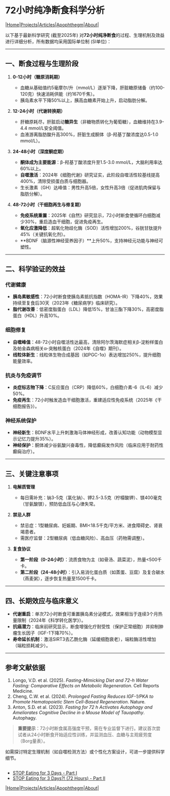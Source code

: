 # 72小时纯净断食科学分析

|[Home](/README.md)|[Projects](/projects.md)|[Articles](/articles.md)|[Apophthegm](/apophthegm.md)|[About](/about.md)|

以下基于最新科学研究 (截至2025年) 对**72小时纯净断食**的过程、生理机制及效益进行详细分析，所有数据均采用国际单位制 (SI单位)：

---

## **一、断食过程与生理阶段**
1. **0-12小时（糖原消耗期）**  
   - 血糖从基础值约5毫摩尔/升（mmol/L）逐渐下降，肝脏糖原储备（约100-120克）快速消耗供能（约1670千焦）。
   - 胰岛素水平下降50%以上，胰高血糖素开始上升，启动脂肪分解。

2. **12-24小时（代谢转换期）**  
   - 肝糖原耗尽，肝脏启动**糖异生**（非糖物质转化为葡萄糖），血糖维持在3.9-4.4 mmol/L安全阈值。
   - 血液游离脂肪酸升高300%，肝脏生成酮体（β-羟基丁酸浓度达0.5-1.0 mmol/L）。

3. **24-48小时（深度酮症期）**  
   - **酮体成为主要能源**：β-羟基丁酸浓度升至1.5-3.0 mmol/L，大脑利用率达60%以上。
   - **自噬激活**：2024年《细胞代谢》研究证实，此阶段自噬活性较基线提高400%，清除受损蛋白质与细胞器。
   - 生长激素（GH）达峰值：男性升高5倍，女性升高3倍（促进肌肉保留与脂肪分解）。

4. **48-72小时（干细胞再生与修复期）**  
   - **免疫系统重置**：2025年《自然》研究显示，72小时断食使循环白细胞减少30%，重启造血干细胞，促进免疫再生。
   - **氧化应激降低**：超氧化物歧化酶（SOD）活性增加200%，谷胱甘肽提升45%（关键抗氧化剂）。
   - **BDNF（脑源性神经营养因子）**上升50%，支持神经元功能与神经可塑性。

---

## **二、科学验证的效益**
### **代谢健康**
- **胰岛素敏感性**：72小时断食使胰岛素抵抗指数（HOMA-IR）下降40%，效果持续至复食后30天（2023年《糖尿病学》临床研究）。
- **脂代谢改善**：低密度脂蛋白（LDL）降低15%，甘油三酯下降30%，高密度脂蛋白（HDL）升高10%。

### **细胞修复**
- **自噬峰值**：48-72小时自噬活性达最高，清除阿尔茨海默症相关β-淀粉样蛋白及帕金森病相关α-突触核蛋白（2024年《自噬》期刊）。
- **线粒体新生**：线粒体生物合成基因（如PGC-1α）表达增加250%，提升细胞能量效率。

### **抗炎与免疫调节**
- **炎症标志物下降**：C反应蛋白（CRP）降低60%，白细胞介素-6（IL-6）减少50%。
- **免疫再生**：72小时触发造血干细胞激活，重建适应性免疫系统（2025年《干细胞报告》）。

### **神经系统保护**
- **神经新生**：BDNF水平上升刺激海马体神经形成，改善认知功能（动物模型显示记忆力提升35%）。
- **神经保护**：酮体减少谷氨酸兴奋毒性，降低癫痫发作风险（临床应用于耐药性癫痫治疗）。

---

## **三、关键注意事项**
1. **电解质管理**  
   - 每日需补充：钠3-5克（氯化钠）、钾2.5-3.5克（柠檬酸钾）、镁400毫克（甘氨酸镁），预防低血压与心律失常。

2. **禁忌人群**  
   - 禁忌症：1型糖尿病、妊娠期、BMI<18.5千克/平方米、进食障碍史、肾衰竭患者。
   - 需医疗监督：2型糖尿病（低血糖风险）、高血压（药物需调整）。

3. **复食协议**  
   - **第一阶段（0-24小时）**：流质食物为主（如骨汤、蔬菜泥），热量<500千卡。
   - **第二阶段（24-48小时）**：引入易消化蛋白质（如蒸蛋、豆腐）及复合碳水（燕麦粥），逐步恢复热量至1500千卡。

---

## **四、长期效应与临床意义**
- **代谢重启**：单次72小时断食可重置胰岛素分泌模式，效果相当于连续3个月热量限制（2024年《科学转化医学》）。
- **抗癌潜力**：临床前研究显示，断食增强化疗耐受性（保护正常细胞）并抑制肿瘤生长因子（IGF-1下降70%）。
- **寿命延长机制**：激活SIRT3去乙酰化酶（延缓细胞衰老），端粒酶活性增加（端粒损耗减少）。

---

## **参考文献依据**
1. Longo, V.D. et al. (2025). *Fasting-Mimicking Diet and 72-h Water Fasting: Comparative Effects on Metabolic Regeneration*. Cell Reports Medicine.  
2. Cheng, C.W. et al. (2024). *Prolonged Fasting Reduces IGF-1/PKA to Promote Hematopoietic Stem Cell-Based Regeneration*. Nature.  
3. Anton, S.D. et al. (2023). *Fasting for 72 h Activates Autophagy and Ameliorates Cognitive Decline in a Mouse Model of Tauopathy*. Autophagy.  

> **重要提示**：72小时断食属高强度干预，需在专业监督下进行。建议首次尝试者从24小时断食开始适应性训练，并监测血压、血糖与主观疲劳度（Borg量表）。

如需探讨特定生理机制（如自噬检测方法）或个性化方案设计，可进一步提供科学细节。

## 
- [STOP Eating for 3 Days - Part I](https://www.youtube.com/watch?v=aE1O5dG2MZE)    
- [STOP Eating for 3 Days?! (72 Hours) - Part II](https://www.youtube.com/watch?v=ig3l3I4PARA)    

|[Home](/README.md)|[Projects](/projects.md)|[Articles](/articles.md)|[Apophthegm](/apophthegm.md)|[About](/about.md)|

